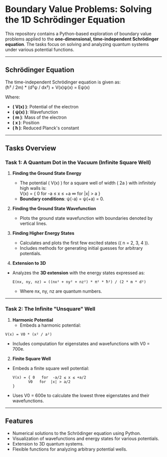 # **Boundary Value Problems: Solving the 1D Schrödinger Equation**

This repository contains a Python-based exploration of boundary value problems applied to the **one-dimensional, time-independent Schrödinger equation**. The tasks focus on solving and analyzing quantum systems under various potential functions.

---

## **Schrödinger Equation**
The time-independent Schrödinger equation is given as:  
(ħ² / 2m) * (d²ψ / dx²) + V(x)ψ(x) = Eψ(x)

Where:  
- **\( V(x) \)**: Potential of the electron  
- **\( ψ(x) \)**: Wavefunction  
- **\( m \)**: Mass of the electron  
- **\( x \)**: Position  
- **\( ħ \)**: Reduced Planck's constant  

---

## **Tasks Overview**

### **Task 1: A Quantum Dot in the Vacuum (Infinite Square Well)**
1. **Finding the Ground State Energy**  
   - The potential \( V(x) \) for a square well of width \( 2a \) with infinitely high walls is:  
     V(x) = { 0 for -a ≤ x ≤ +a
∞ for |x| > a
}
   - **Boundary conditions**: ψ(-a) = ψ(+a) = 0.   

2. **Finding the Ground State Wavefunction**  
   - Plots the ground state wavefunction with boundaries denoted by vertical lines.  

3. **Finding Higher Energy States**  
   - Calculates and plots the first few excited states (\( n = 2, 3, 4 \)).  
   - Includes methods for generating initial guesses for arbitrary potentials.  

4. **Extension to 3D**  
- Analyzes the **3D extension** with the energy states expressed as:  
  ```
  E(nx, ny, nz) = ((nx² + ny² + nz²) * π² * ħ²) / (2 * m * d²)
  ```  
  - Where nx, ny, nz are quantum numbers.   

---

### **Task 2: The Infinite "Unsquare" Well**
1. **Harmonic Potential**  
   - Embeds a harmonic potential:  
  ```
  V(x) = V0 * (x² / a²)
  ```  
- Includes computation for eigenstates and wavefunctions with V0 = 700e.  

2. **Finite Square Well**  
- Embeds a finite square well potential:  
  ```
  V(x) = { 0   for  -a/2 ≤ x ≤ +a/2  
         V0   for  |x| > a/2  
  }
  ```  
- Uses V0 = 600e to calculate the lowest three eigenstates and their wavefunctions.  

---

## **Features**
- Numerical solutions to the Schrödinger equation using Python.  
- Visualization of wavefunctions and energy states for various potentials.  
- Extension to 3D quantum systems.  
- Flexible functions for analyzing arbitrary potential wells.  

